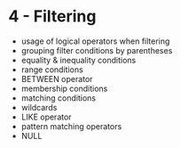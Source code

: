 <!-- bg=white fg=black -->
# 4 - Filtering

- usage of logical operators when filtering
- grouping filter conditions by parentheses
- equality & inequality conditions
- range conditions
- BETWEEN operator
- membership conditions
- matching conditions
- wildcards
- LIKE operator
- pattern matching operators
- NULL
